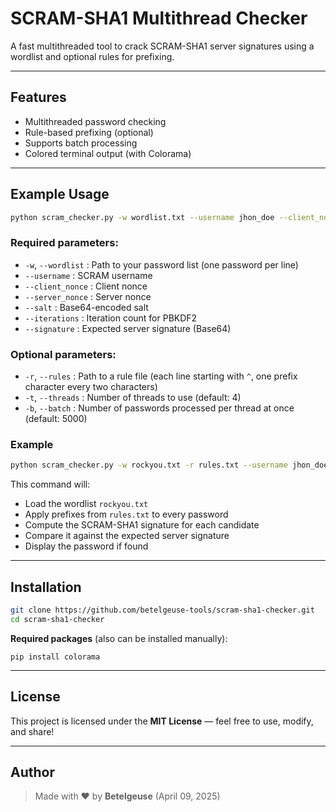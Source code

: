# SCRAM-SHA1 Multithread Checker

A fast multithreaded tool to crack SCRAM-SHA1 server signatures using a wordlist and optional rules for prefixing.

---

## Features

- Multithreaded password checking
- Rule-based prefixing (optional)
- Supports batch processing
- Colored terminal output (with Colorama)

---

## Example Usage

```bash
python scram_checker.py -w wordlist.txt --username jhon_doe --client_nonce abc123 --server_nonce def456 --salt SGVsbG9Xb3JsZA== --iterations 4096 --signature AbCdEf123==
```

### Required parameters:

- `-w`, `--wordlist` : Path to your password list (one password per line)
- `--username` : SCRAM username
- `--client_nonce` : Client nonce
- `--server_nonce` : Server nonce
- `--salt` : Base64-encoded salt
- `--iterations` : Iteration count for PBKDF2
- `--signature` : Expected server signature (Base64)

### Optional parameters:

- `-r`, `--rules` : Path to a rule file (each line starting with `^`, one prefix character every two characters)
- `-t`, `--threads` : Number of threads to use (default: 4)
- `-b`, `--batch` : Number of passwords processed per thread at once (default: 5000)

### Example

```bash
python scram_checker.py -w rockyou.txt -r rules.txt --username jhon_doe --client_nonce abc123 --server_nonce def456 --salt SGVsbG9Xb3JsZA== --iterations 4096 --signature AbCdEf123==
```

This command will:
- Load the wordlist `rockyou.txt`
- Apply prefixes from `rules.txt` to every password
- Compute the SCRAM-SHA1 signature for each candidate
- Compare it against the expected server signature
- Display the password if found

---

## Installation

```bash
git clone https://github.com/betelgeuse-tools/scram-sha1-checker.git
cd scram-sha1-checker
```

**Required packages** (also can be installed manually):

```
pip install colorama
```

---


## License

This project is licensed under the **MIT License** — feel free to use, modify, and share!

---

## Author

> Made with ❤️ by **Betelgeuse** (April 09, 2025)
